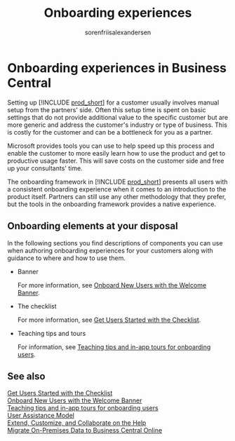 ﻿---
title: Onboarding experiences
description: As a partner, you can get your customers up to speed in a hurry with the right onboarding story. Learn about checklists and teaching tips in the onboarding framework.
author: sorenfriisalexandersen
ms.custom: na
ms.reviewer: edupont
ms.topic: article
ms.date: 03/22/2022
ms.author: soalex
---

# Onboarding experiences in Business Central

Setting up [!INCLUDE [prod_short](../includes/prod_short.md)] for a customer usually involves manual setup from the partners' side. Often this setup time is spent on basic settings that do not provide additional value to the specific customer but are more generic and address the customer's industry or type of business. This is costly for the customer and can be a bottleneck for you as a partner.  

Microsoft provides tools you can use to help speed up this process and enable the customer to more easily learn how to use the product and get to productive usage faster. This will save costs on the customer side and free up your consultants' time.  

The onboarding framework in [!INCLUDE [prod_short](../includes/prod_short.md)] presents all users with a consistent onboarding experience when it comes to an introduction to the product itself. Partners can still use any other methodology that they prefer, but the tools in the onboarding framework provides a native experience.  

## Onboarding elements at your disposal

In the following sections you find descriptions of components you can use when authoring onboarding experiences for your customers along with guidance to where and how to use them.

- Banner

  For more information, see [Onboard New Users with the Welcome Banner](onboarding-welcome-banner.md).  
- The checklist

  For more information, see [Get Users Started with the Checklist](onboarding-checklist.md).  
- Teaching tips and tours

  For information, see [Teaching tips and in-app tours for onboarding users](onboarding-teaching-tips-tours.md).  

## See also

[Get Users Started with the Checklist](onboarding-checklist.md)  
[Onboard New Users with the Welcome Banner](onboarding-welcome-banner.md)  
[Teaching tips and in-app tours for onboarding users](onboarding-teaching-tips-tours.md)  
[User Assistance Model](../user-assistance.md)  
[Extend, Customize, and Collaborate on the Help](../help/contributor-guide.md)  
[Migrate On-Premises Data to Business Central Online](migrate-data.md)  
